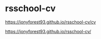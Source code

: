 # rsschool-cv

https://jonyforest93.github.io/rsschool-cv/cv

https://jonyforest93.github.io/rsschool-cv/

